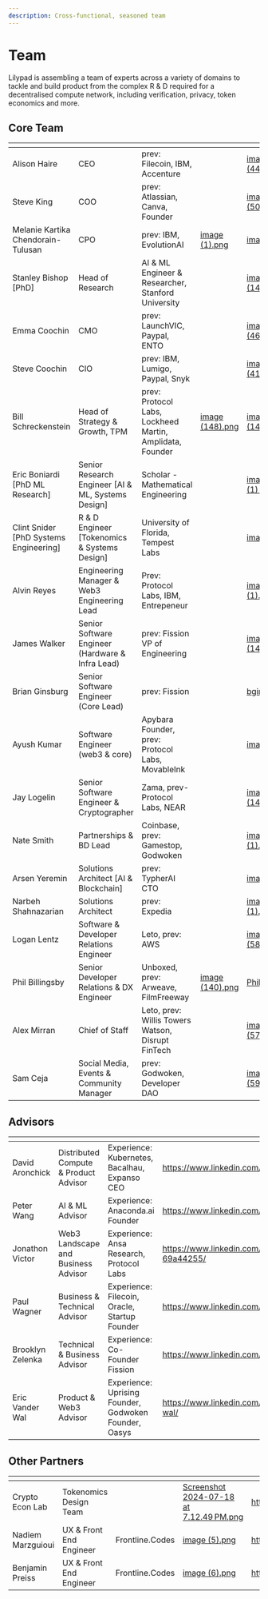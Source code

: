 ```yaml
---
description: Cross-functional, seasoned team
---
```


# Team

Lilypad is assembling a team of experts across a variety of domains to tackle and build product from  the complex R & D required for a decentralised compute network, including verification, privacy, token economics and more.

## Core Team

<table data-view="cards"><thead><tr><th></th><th></th><th></th><th data-hidden data-type="files"></th><th data-hidden data-card-cover data-type="files"></th><th data-hidden data-card-target data-type="content-ref"></th></tr></thead><tbody><tr><td>Alison Haire</td><td>CEO</td><td>prev: Filecoin, IBM, Accenture</td><td></td><td><a href="../.gitbook/assets/image (44).png">image (44).png</a></td><td></td></tr><tr><td>Steve King</td><td>COO</td><td>prev: Atlassian, Canva, Founder</td><td></td><td><a href="../.gitbook/assets/image (50).png">image (50).png</a></td><td><a href="https://www.linkedin.com/in/austeveking/">https://www.linkedin.com/in/austeveking/</a></td></tr><tr><td>Melanie Kartika Chendorain-Tulusan</td><td>CPO</td><td>prev: IBM, EvolutionAI  </td><td><a href="../.gitbook/assets/image (1).png">image (1).png</a></td><td><a href="../.gitbook/assets/image (1).png">image (1).png</a></td><td><a href="https://www.linkedin.com/in/mkchendorain/">https://www.linkedin.com/in/mkchendorain/</a></td></tr><tr><td>Stanley Bishop [PhD] </td><td>Head of Research</td><td>AI &#x26; ML Engineer &#x26; Researcher, Stanford University</td><td></td><td><a href="../.gitbook/assets/image (141).png">image (141).png</a></td><td><a href="https://www.linkedin.com/in/sciencestanley/">https://www.linkedin.com/in/sciencestanley/</a></td></tr><tr><td>Emma Coochin</td><td>CMO</td><td>prev: LaunchVIC, Paypal, ENTO</td><td></td><td><a href="../.gitbook/assets/image (46).png">image (46).png</a></td><td><a href="https://www.linkedin.com/in/emmacoochin/">https://www.linkedin.com/in/emmacoochin/</a></td></tr><tr><td>Steve Coochin</td><td>CIO</td><td>prev: IBM, Lumigo, Paypal, Snyk</td><td></td><td><a href="../.gitbook/assets/image (41).png">image (41).png</a></td><td><a href="https://www.linkedin.com/in/developersteve/">https://www.linkedin.com/in/developersteve/</a></td></tr><tr><td>Bill Schreckenstein</td><td>Head of Strategy &#x26; Growth, TPM</td><td>prev: Protocol Labs, Lockheed Martin, Amplidata, Founder </td><td><a href="../.gitbook/assets/image (148).png">image (148).png</a></td><td><a href="../.gitbook/assets/image (149).png">image (149).png</a></td><td><a href="https://www.linkedin.com/in/billschreckenstein/">https://www.linkedin.com/in/billschreckenstein/</a></td></tr><tr><td>Eric Boniardi [PhD ML Research]</td><td>Senior Research Engineer [AI &#x26; ML, Systems Design]</td><td>Scholar - Mathematical Engineering</td><td></td><td><a href="../.gitbook/assets/image (1) (1) (1) (1).png">image (1) (1) (1) (1).png</a></td><td><a href="https://www.linkedin.com/in/eric-boniardi/overlay/photo/">https://www.linkedin.com/in/eric-boniardi/overlay/photo/</a></td></tr><tr><td>Clint Snider [PhD Systems Engineering]</td><td>R &#x26; D Engineer [Tokenomics &#x26; Systems Design]</td><td>University of Florida, Tempest Labs</td><td></td><td><a href="../.gitbook/assets/image (4).png">image (4).png</a></td><td><a href="https://www.linkedin.com/in/clintonsnider/">https://www.linkedin.com/in/clintonsnider/</a></td></tr><tr><td>Alvin Reyes</td><td>Engineering Manager &#x26; Web3 Engineering Lead </td><td>Prev: Protocol Labs, IBM, Entrepeneur</td><td></td><td><a href="../.gitbook/assets/image (1) (1).png">image (1) (1).png</a></td><td><a href="https://www.linkedin.com/in/alvinpreyes/">https://www.linkedin.com/in/alvinpreyes/</a></td></tr><tr><td>James Walker</td><td>Senior Software Engineer (Hardware &#x26; Infra Lead)</td><td>prev: Fission VP of Engineering</td><td></td><td><a href="../.gitbook/assets/image (147).png">image (147).png</a></td><td><a href="https://www.linkedin.com/in/walkah/">https://www.linkedin.com/in/walkah/</a></td></tr><tr><td>Brian Ginsburg </td><td>Senior Software Engineer (Core Lead)</td><td>prev: Fission</td><td></td><td><a href="../.gitbook/assets/bginsCrop.png">bginsCrop.png</a></td><td><a href="https://www.linkedin.com/in/brian-ginsburg/">https://www.linkedin.com/in/brian-ginsburg/</a></td></tr><tr><td>Ayush Kumar </td><td>Software Engineer (web3 &#x26; core)</td><td>Apybara Founder, prev: Protocol Labs, MovableInk        </td><td></td><td><a href="../.gitbook/assets/image.png">image.png</a></td><td><a href="https://www.linkedin.com/in/kelindi/">https://www.linkedin.com/in/kelindi/</a></td></tr><tr><td>Jay Logelin</td><td>Senior Software Engineer &#x26; Cryptographer</td><td>Zama, prev-Protocol Labs, NEAR</td><td></td><td><a href="../.gitbook/assets/image (142).png">image (142).png</a></td><td></td></tr><tr><td>Nate Smith</td><td>Partnerships &#x26; BD Lead</td><td>Coinbase, prev: Gamestop, Godwoken</td><td></td><td><a href="../.gitbook/assets/image (2) (1).png">image (2) (1).png</a></td><td><a href="https://www.linkedin.com/in/natesmith12/">https://www.linkedin.com/in/natesmith12/</a></td></tr><tr><td>Arsen Yeremin</td><td>Solutions Architect [AI &#x26; Blockchain]</td><td>prev: TypherAI CTO</td><td></td><td><a href="../.gitbook/assets/image (3).png">image (3).png</a></td><td><a href="https://www.linkedin.com/in/arsenyeremin/">https://www.linkedin.com/in/arsenyeremin/</a></td></tr><tr><td>Narbeh Shahnazarian</td><td>Solutions Architect</td><td>prev: Expedia</td><td></td><td><a href="../.gitbook/assets/image (1) (1) (1).png">image (1) (1) (1).png</a></td><td><a href="https://www.linkedin.com/in/narbeh-shahnazarian-214a68a0/">https://www.linkedin.com/in/narbeh-shahnazarian-214a68a0/</a></td></tr><tr><td>Logan Lentz</td><td>Software &#x26; Developer Relations Engineer</td><td>Leto, prev: AWS</td><td></td><td><a href="../.gitbook/assets/image (58).png">image (58).png</a></td><td><a href="https://www.linkedin.com/in/logan-lentz/">https://www.linkedin.com/in/logan-lentz/</a></td></tr><tr><td>Phil Billingsby</td><td>Senior Developer Relations &#x26; DX Engineer </td><td>Unboxed, prev: Arweave, FilmFreeway</td><td><a href="../.gitbook/assets/image (140).png">image (140).png</a></td><td><a href="../.gitbook/assets/Phil.jpg">Phil.jpg</a></td><td><a href="https://www.linkedin.com/in/phil-billingsby-68a103303/">https://www.linkedin.com/in/phil-billingsby-68a103303/</a></td></tr><tr><td>Alex Mirran</td><td>Chief of Staff</td><td>Leto, prev: Willis Towers Watson, Disrupt FinTech</td><td></td><td><a href="../.gitbook/assets/image (57).png">image (57).png</a></td><td><a href="https://www.linkedin.com/in/alex-mirran/">https://www.linkedin.com/in/alex-mirran/</a></td></tr><tr><td>Sam Ceja</td><td>Social Media, Events &#x26; Community Manager</td><td>prev: Godwoken, Developer DAO</td><td></td><td><a href="../.gitbook/assets/image (59).png">image (59).png</a></td><td><a href="https://www.linkedin.com/in/iamsamcodes/">https://www.linkedin.com/in/iamsamcodes/</a></td></tr></tbody></table>

## Advisors

<table data-view="cards"><thead><tr><th></th><th></th><th></th><th data-hidden data-card-target data-type="content-ref"></th><th data-hidden data-card-cover data-type="files"></th></tr></thead><tbody><tr><td>David Aronchick</td><td>Distributed Compute &#x26; Product Advisor</td><td>Experience: Kubernetes, Bacalhau, Expanso CEO</td><td><a href="https://www.linkedin.com/in/aronchick/">https://www.linkedin.com/in/aronchick/</a></td><td><a href="../.gitbook/assets/image (7).png">image (7).png</a></td></tr><tr><td>Peter Wang</td><td>AI &#x26; ML Advisor</td><td>Experience: Anaconda.ai Founder</td><td><a href="https://www.linkedin.com/in/pzwang/">https://www.linkedin.com/in/pzwang/</a></td><td><a href="../.gitbook/assets/image (15).png">image (15).png</a></td></tr><tr><td>Jonathon Victor</td><td>Web3 Landscape and Business Advisor</td><td>Experience: Ansa Research, Protocol Labs</td><td><a href="https://www.linkedin.com/in/jonathan-victor-69a44255/">https://www.linkedin.com/in/jonathan-victor-69a44255/</a></td><td><a href="../.gitbook/assets/image (13).png">image (13).png</a></td></tr><tr><td>Paul Wagner</td><td>Business &#x26; Technical Advisor</td><td>Experience: Filecoin, Oracle, Startup Founder</td><td><a href="https://www.linkedin.com/in/thpaulwagner/">https://www.linkedin.com/in/thpaulwagner/</a></td><td><a href="../.gitbook/assets/image (9).png">image (9).png</a></td></tr><tr><td>Brooklyn Zelenka</td><td>Technical &#x26; Business Advisor</td><td>Experience: Co-Founder Fission</td><td><a href="https://www.linkedin.com/in/brooklynzelenka/">https://www.linkedin.com/in/brooklynzelenka/</a></td><td><a href="../.gitbook/assets/image (145).png">image (145).png</a></td></tr><tr><td>Eric Vander Wal</td><td>Product &#x26; Web3 Advisor</td><td>Experience: Uprising Founder, Godwoken Founder, Oasys</td><td><a href="https://www.linkedin.com/in/eric-vander-wal/">https://www.linkedin.com/in/eric-vander-wal/</a></td><td><a href="../.gitbook/assets/image (35).png">image (35).png</a></td></tr></tbody></table>

## Other Partners

<table data-view="cards"><thead><tr><th></th><th></th><th></th><th data-hidden data-card-cover data-type="files"></th><th data-hidden data-card-target data-type="content-ref"></th></tr></thead><tbody><tr><td>Crypto Econ Lab</td><td>Tokenomics Design Team</td><td></td><td><a href="../.gitbook/assets/Screenshot 2024-07-18 at 7.12.49 PM.png">Screenshot 2024-07-18 at 7.12.49 PM.png</a></td><td><a href="https://cryptoeconlab.io/">https://cryptoeconlab.io/</a></td></tr><tr><td>Nadiem Marzguioui </td><td>UX &#x26; Front End Engineer</td><td>Frontline.Codes</td><td><a href="../.gitbook/assets/image (5).png">image (5).png</a></td><td><a href="https://frontline.codes/">https://frontline.codes/</a></td></tr><tr><td>Benjamin Preiss </td><td>UX &#x26; Front End Engineer</td><td>Frontline.Codes</td><td><a href="../.gitbook/assets/image (6).png">image (6).png</a></td><td><a href="https://frontline.codes/">https://frontline.codes/</a></td></tr></tbody></table>
